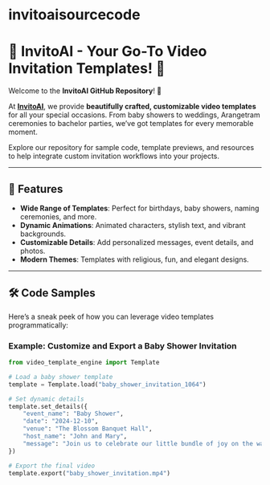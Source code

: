# invitoaisourcecode

# 🎥 InvitoAI - Your Go-To Video Invitation Templates! 🎉

Welcome to the **InvitoAI GitHub Repository**! 👋  

At **[InvitoAI](https://www.invitoai.com)**, we provide **beautifully crafted, customizable video templates** for all your special occasions. From baby showers to weddings, Arangetram ceremonies to bachelor parties, we’ve got templates for every memorable moment.  

Explore our repository for sample code, template previews, and resources to help integrate custom invitation workflows into your projects.  

---

## 🚀 Features

- **Wide Range of Templates**: Perfect for birthdays, baby showers, naming ceremonies, and more.
- **Dynamic Animations**: Animated characters, stylish text, and vibrant backgrounds.
- **Customizable Details**: Add personalized messages, event details, and photos.
- **Modern Themes**: Templates with religious, fun, and elegant designs.

---

## 🛠️ Code Samples  

Here’s a sneak peek of how you can leverage video templates programmatically:

### Example: Customize and Export a Baby Shower Invitation
```python
from video_template_engine import Template

# Load a baby shower template
template = Template.load("baby_shower_invitation_1064")

# Set dynamic details
template.set_details({
    "event_name": "Baby Shower",
    "date": "2024-12-10",
    "venue": "The Blossom Banquet Hall",
    "host_name": "John and Mary",
    "message": "Join us to celebrate our little bundle of joy on the way!"
})

# Export the final video
template.export("baby_shower_invitation.mp4")
